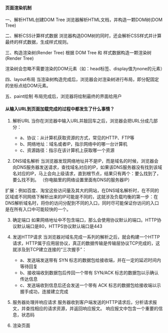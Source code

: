#### 页面渲染机制

一、解析HTML创建DOM Tree
浏览器解析HTML文档，并构造一颗DOM树(DOM Tree)

二、解析CSS计算样式数据
浏览器构造DOM树的同时，还会解析CSS样式并计算最终的样式数据，生成样式规则。

三、构造渲染树(Render Tree)
根据 DOM Tree 和 样式数据构造一颗渲染树(Render Tree)

渲染树会忽略不需要渲染的DOM元素（如：head标签、display值为none的元素）

四、layout布局
当渲染树构造完成后，浏览器会对渲染树进行布局，即分配固定的坐标点给DOM元素。

五、paint绘制
布局完成后，浏览器将绘制最终的界面给用户

#### 从输入URL到页面加载完成的过程中都发生了什么事情？

1. 解析URL
当你在浏览器中输入URL并敲回车之后，浏览器会把URL分成几部分：
    * a、协议：从计算机获取资源的方式，常见的HTTP、FTP等
    * b、网络地址：域名或者IP，指示网络中的哪一台计算机
    * c、资源路径：指示在该计算机上获取哪一个资源
    
2. DNS域名解析
当浏览器发现网络地址并不是IP，而是域名的时候，浏览器会向DNS服务器发送请求，查找域名对应的IP，如果该DNS服务器没有找到该域名对应的IP，马上会向上级请求，直到根节点，结果只有两个：要么找到了，要么找不到。 （你电脑里的网络设置里面有DNS的服务器IP）

扩展：例如百度、淘宝这些访问量及其大的网站，在DNS域名解析时，在不同的区域或不同网络下解析出来的IP可能是不同的，这就涉及负载均衡的第一步：在DNS解析域名时，将你的访问分配到不同的入口，同时尽可能保证你访问的入口是在所有入口中可能较快的一个。

3. 确定端口
如果网络地址中不包含端口，那么会使用协议默认的端口。HTTP协议默认端口是80，HTTPS协议默认端口是443

4. 发送HTTP请求
当浏览器对域名完成一系列的解析之后，就会构建一个HTTP请求，HTTP属于应用层协议，真正的数据传输是传输层协议TCP完成的，这就涉及到TCP建立连接的“三次握手”：
    * a、发送端发送带有 SYN 标志的数据包给接收端，并在一定的延迟时间内等待回复
    * b、接收端收到数据包后传回一个带有 SYN/ACK 标志的数据包以示确认传达信息
    * c、发送端收到信息后还会发送一个带有 ACK 标志的数据包给接收端以示握手成功，连接建立完成

5. 服务器处理并响应请求
服务器收到客户端发送的HTTP请求后，分析请求报文，并查找相应的请求资源，并返回响应报文。
响应报文中包含一个重要的信息，状态码

6. 渲染页面